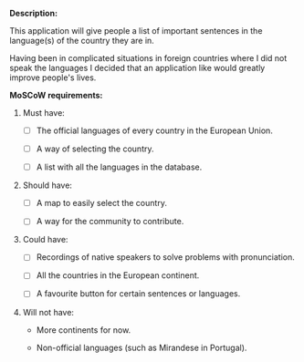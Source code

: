 **Description:**

This application will give people a list of important sentences in the language(s) of the country they are in.

Having been in complicated situations in foreign countries where I did not speak the languages I decided that an application like would greatly improve people's lives.


**MoSCoW requirements:**

 1. Must have:
 
    - [ ] The official languages of every country in the European Union.
 
    - [ ] A way of selecting the country.
 
    - [ ] A list with all the languages in the database.
  
 2. Should have:
 
    - [ ] A map to easily select the country.
  
    - [ ] A way for the community to contribute.
  
 3. Could have:
 
    - [ ] Recordings of native speakers to solve problems with pronunciation.
 
    - [ ] All the countries in the European continent.
  
    - [ ] A favourite button for certain sentences or languages.
  
 4. Will not have:
 
    - More continents for now.
  
    - Non-official languages (such as Mirandese in Portugal).
